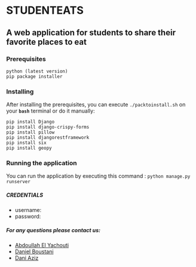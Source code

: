 # STUDENTEATS
## A web application for students to share their favorite places to eat

### Prerequisites
```
python (latest version)
pip package installer
```

### Installing

After installing the prerequisites, you can execute `./packtoinstall.sh` on your **`bash`** terminal or do it manually:

```
pip install Django
pip install django-crispy-forms
pip install pillow
pip install djangorestframework
pip install six
pip install geopy
```

### Running the application

You can run the application by executing this command :
```python manage.py runserver```

##### **CREDENTIALS**
* username: 
* password:

##### For any questions please contact us:
* [Abdoullah El Yachouti](mailto:Abdoullah.El.Yachouti@vub.be) 
* [Daniel Boustani](mailto:Daniel.Boustani@vub.be) 
* [Dani Aziz](mailto:Dani.Aziz@vub.be) 

